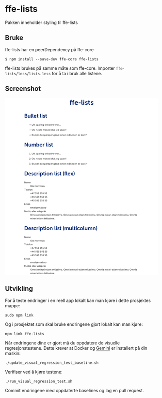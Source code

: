 # ffe-lists

Pakken inneholder styling til ffe-lists

## Bruke
ffe-lists har en peerDependency på ffe-core

```
$ npm install --save-dev ffe-core ffe-lists
```
ffe-lists brukes på samme måte som ffe-core. Importer `ffe-lists/less/lists.less` for å ta i bruk alle listene.

## Screenshot
![icons](visual-tests/baseline-screenshots/lists/plain/firefox-large.png)

## Utvikling


For å teste endringer i en reell app lokalt kan man kjøre i dette prosjektes mappe:

```
sudo npm link
```

Og i prosjektet som skal bruke endringene gjort lokalt kan man kjøre:

```
npm link ffe-lists
```

Når endringene dine er gjort må du oppdatere de visuelle regresjonstestene. Dette krever at Docker og
[Gemini](https://github.com/gemini-testing/gemini) er installert på din maskin:

```
./update_visual_regression_test_baseline.sh
```

Verifiser ved å kjøre testene:

```
./run_visual_regression_test.sh
```

Commit endringene med oppdaterte baselines og lag en pull request.
